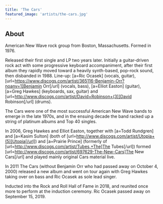 ```yaml
---
title: 'The Cars'
featured_image: 'artists/the-cars.jpg'
---
```


## About

American New Wave rock group from Boston, Massachusetts. Formed in 1976. 

Released their first single and LP two years later. Initially a guitar-driven rock act with some progressive keyboard accompaniment, after their first album they rapidly moved toward a heavily synth-based, pop-rock sound, then disbanded in 1988. Line-up: [a=Ric Ocasek] (vocals, guitar), [url=https://www.discogs.com/artist/365116-Benjamin-Orr?noanv=1]Benjamin Orr[/url] (vocals, bass), [a=Elliot Easton] (guitar), [a=Greg Hawkes] (keyboards, sax, guitar) and [url=http://www.discogs.com/artist/David+Robinson+(3)]David Robinson[/url] (drums).

The Cars were one of the most successful American New Wave bands to emerge in the late 1970s, and in the ensuing decade the band racked up a string of platinum albums and Top 40 singles.

In 2006, Greg Hawkes and Elliot Easton, together with [a=Todd Rundgren] and [a=Kasim Sulton] (both of [url=http://www.discogs.com/artist/Utopia+(5)]Utopia[/url]) and [a=Prairie Prince] (formerly of [url=http://www.discogs.com/artist/Tubes,+The]The Tubes[/url]) formed [url=http://www.discogs.com/artist/697629-The-New-Cars]The New Cars[/url] and played mainly original Cars material live.

In 2011 The Cars (without Benjamin Orr who had passed away on October 4, 2000) released a new album and went on tour again with Greg Hawkes taking over on bass and Ric Ocasek as sole lead singer.

Inducted into the Rock and Roll Hall of Fame in 2018, and reunited once more to perform at the induction ceremony. Ric Ocasek passed away on September 15, 2019.
